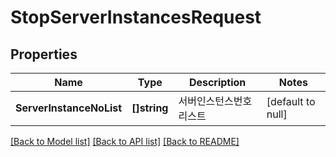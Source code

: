 # StopServerInstancesRequest

## Properties
Name | Type | Description | Notes
------------ | ------------- | ------------- | -------------
**ServerInstanceNoList** | **[]string** | 서버인스턴스번호리스트 | [default to null]

[[Back to Model list]](../README.md#documentation-for-models) [[Back to API list]](../README.md#documentation-for-api-endpoints) [[Back to README]](../README.md)


